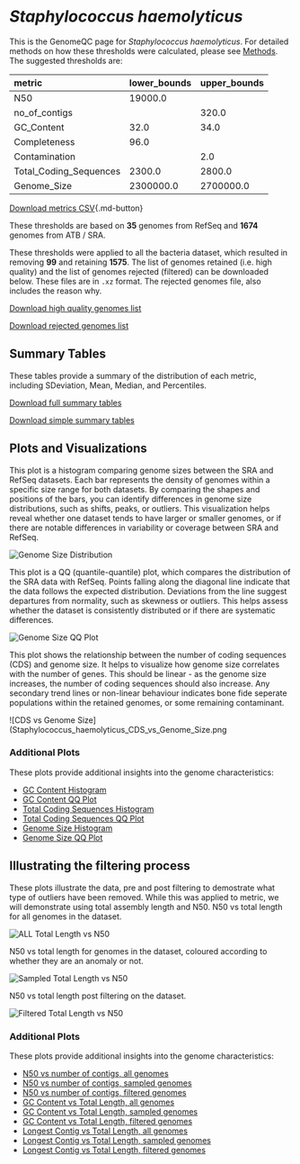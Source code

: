 # *Staphylococcus haemolyticus*

This is the GenomeQC page for *Staphylococcus haemolyticus*. For detailed methods on how these thresholds were calculated, please see [Methods](../../methods.md).
The suggested thresholds are: 

| metric                 | lower_bounds   | upper_bounds   |
|:-----------------------|:---------------|:---------------|
| N50                    | 19000.0        |                |
| no_of_contigs          |                | 320.0          |
| GC_Content             | 32.0           | 34.0           |
| Completeness           | 96.0           |                |
| Contamination          |                | 2.0            |
| Total_Coding_Sequences | 2300.0         | 2800.0         |
| Genome_Size            | 2300000.0      | 2700000.0      |

[Download metrics CSV](Staphylococcus_haemolyticus_metrics.csv){.md-button}


These thresholds are based on **35** genomes from RefSeq and **1674** genomes from ATB / SRA.

These thresholds were applied to all the bacteria dataset, which resulted in removing **99** and retaining **1575**.
The list of genomes retained (i.e. high quality) and the list of genomes rejected (filtered) can be downloaded below. These files are in `.xz` format. The rejected genomes file, also includes the reason why.

[Download high quality genomes list](Staphylococcus_haemolyticus_high_quality_genomes.csv.xz)


[Download rejected genomes list](Staphylococcus_haemolyticus_filtered_out_genomes.csv.xz)



## Summary Tables
These tables provide a summary of the distribution of each metric, including SDeviation, Mean, Median, and Percentiles.

[Download full summary tables](summary.csv)

[Download simple summary tables](selected_summary.csv)

## Plots and Visualizations

This plot is a histogram comparing genome sizes between the SRA and RefSeq datasets. Each bar represents the density of genomes within a specific size range for both datasets. By comparing the shapes and positions of the bars, you can identify differences in genome size distributions, such as shifts, peaks, or outliers. This visualization helps reveal whether one dataset tends to have larger or smaller genomes, or if there are notable differences in variability or coverage between SRA and RefSeq.

![Genome Size Distribution](Genome_Size_refseq_histogram_kde.png)

This plot is a QQ (quantile-quantile) plot, which compares the distribution of the SRA data with RefSeq. Points falling along the diagonal line indicate that the data follows the expected distribution. Deviations from the line suggest departures from normality, such as skewness or outliers. This helps assess whether the dataset is consistently distributed or if there are systematic differences.

![Genome Size QQ Plot](Genome_Size_refseq_qqplot.png)

This plot shows the relationship between the number of coding sequences (CDS) and genome size. It helps to visualize how genome size correlates with the number of genes. This should be linear - as the genome size increases, the number of coding sequences should also increase. Any secondary trend lines or non-linear behaviour indicates bone fide seperate populations within the retained genomes, or some remaining contaminant. 

![CDS vs Genome Size](Staphylococcus_haemolyticus_CDS_vs_Genome_Size.png

### Additional Plots

These plots provide additional insights into the genome characteristics:

- [GC Content Histogram](GC_Content_refseq_histogram_kde.png)
- [GC Content QQ Plot](GC_Content_refseq_qqplot.png)
- [Total Coding Sequences Histogram](Total_Coding_Sequences_refseq_histogram_kde.png)
- [Total Coding Sequences QQ Plot](Total_Coding_Sequences_refseq_qqplot.png)
- [Genome Size Histogram](Genome_Size_refseq_histogram_kde.png)
- [Genome Size QQ Plot](Genome_Size_refseq_qqplot.png)
## Illustrating the filtering process
These plots illustrate the data, pre and post filtering to demostrate what type of outliers have been removed. While this was applied to metric, we will demonstrate using total assembly length and N50.
N50 vs total length for all genomes in the dataset.

![ALL Total Length vs N50](Staphylococcus_haemolyticus_all_total_length_N50.png)

N50 vs total length for genomes in the dataset, coloured according to whether they are an anomaly or not.

![Sampled Total Length vs N50](Staphylococcus_haemolyticus_sample_total_length_N50.png)

N50 vs total length post filtering on the dataset.

![Filtered Total Length vs N50](Staphylococcus_haemolyticus_filt_total_length_N50.png)

### Additional Plots

These plots provide additional insights into the genome characteristics:

- [N50 vs number of contigs, all genomes](Staphylococcus_haemolyticus_all_N50_number.png)
- [N50 vs number of contigs, sampled genomes](Staphylococcus_haemolyticus_sample_N50_number.png)
- [N50 vs number of contigs, filtered genomes](Staphylococcus_haemolyticus_filt_N50_number.png)
- [GC Content vs Total Length, all genomes](Staphylococcus_haemolyticus_all_total_length_GC_Content.png)
- [GC Content vs Total Length, sampled genomes](Staphylococcus_haemolyticus_sample_total_length_GC_Content.png)
- [GC Content vs Total Length, filtered genomes](Staphylococcus_haemolyticus_filt_total_length_GC_Content.png)
- [Longest Contig vs Total Length, all genomes](Staphylococcus_haemolyticus_all_total_length_longest.png)
- [Longest Contig vs Total Length, sampled genomes](Staphylococcus_haemolyticus_sample_total_length_longest.png)
- [Longest Contig vs Total Length, filtered genomes](Staphylococcus_haemolyticus_filt_total_length_longest.png)
